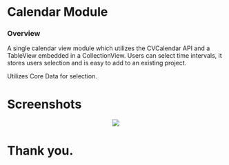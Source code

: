 Calendar Module
==========

<h3>Overview</h3>

A single calendar view module which utilizes the CVCalendar API and a TableView embedded in a CollectionView.
Users can select time intervals, it stores users selection and is easy to add to an existing project.

Utilizes Core Data for selection.

Screenshots
==========

<p align="center">
  <img src ="https://raw.githubusercontent.com/mparrish91/Calendar/master/Screenshots/screenshot.png" />
</p>


Thank you.
==========
  